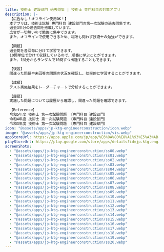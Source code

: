 ```yaml
---
title: 技術士 建設部門 過去問集 | 技術士 専門科目の対策アプリ
description: |-
  【広告なし！オフライン使用OK！】
  本アプリは、技術士試験 専門科目 建設部門の第一次試験の過去問集です。
  過去3年分の過去問を搭載しています。
  広告が一切無いので勉強に集中できます。
  また、オフラインで使用できるため、場所も問わず技術士の勉強ができます。
  
  【問題】
  過去問を各回毎に分けて学習できます。
  10問単位で分けて収録しているので、順番に学ぶことができます。
  また、1回分からランダムで10問ずつ出題することもできます。
  
  【復習】
  間違った問題や未回答の問題の状況を確認し、効率的に学習することができます。
  
  【成績】
  テスト実施結果をレーダーチャートで分析することができます。
  
  【履歴】
  実施した問題については履歴から確認し、間違った問題を確認できます。
  
  【Reference】
  令和5年度 技術士 第一次試験問題 〔専門科目 建設部門〕
  令和4年度 技術士 第一次試験問題 〔専門科目 建設部門〕
  令和3年度 技術士 第一次試験問題 〔専門科目 建設部門〕
icon: "@assets/apps/jp-ktg-engineerconstruction/icon.webp"
image: "@assets/apps/jp-ktg-engineerconstruction/vis.webp"
appStoreUrl: https://apps.apple.com/jp/app/%E6%8A%80%E8%A1%93%E5%A3%AB-%E5%BB%BA%E8%A8%AD%E9%83%A8%E9%96%80-%E9%81%8E%E5%8E%BB%E5%95%8F%E9%9B%86-%E6%8A%80%E8%A1%93%E5%A3%AB-%E5%B0%82%E9%96%80%E7%A7%91%E7%9B%AE%E3%81%AE%E5%AF%BE%E7%AD%96%E3%82%A2%E3%83%97%E3%83%AA/id6740739069
playStoreUrl: https://play.google.com/store/apps/details?id=jp.ktg.engineerconstruction
screenShots:
  - "@assets/apps/jp-ktg-engineerconstruction/ss00.webp"
  - "@assets/apps/jp-ktg-engineerconstruction/ss01.webp"
  - "@assets/apps/jp-ktg-engineerconstruction/ss02.webp"
  - "@assets/apps/jp-ktg-engineerconstruction/ss03.webp"
  - "@assets/apps/jp-ktg-engineerconstruction/ss04.webp"
  - "@assets/apps/jp-ktg-engineerconstruction/ss05.webp"
  - "@assets/apps/jp-ktg-engineerconstruction/ss06.webp"
  - "@assets/apps/jp-ktg-engineerconstruction/ss07.webp"
  - "@assets/apps/jp-ktg-engineerconstruction/ss08.webp"
  - "@assets/apps/jp-ktg-engineerconstruction/ss09.webp"
  - "@assets/apps/jp-ktg-engineerconstruction/ss10.webp"
  - "@assets/apps/jp-ktg-engineerconstruction/ss11.webp"
  - "@assets/apps/jp-ktg-engineerconstruction/ss12.webp"
  - "@assets/apps/jp-ktg-engineerconstruction/ss13.webp"
  - "@assets/apps/jp-ktg-engineerconstruction/ss14.webp"
  - "@assets/apps/jp-ktg-engineerconstruction/ss15.webp"
  - "@assets/apps/jp-ktg-engineerconstruction/ss16.webp"
  - "@assets/apps/jp-ktg-engineerconstruction/ss17.webp"
  - "@assets/apps/jp-ktg-engineerconstruction/ss18.webp"
  - "@assets/apps/jp-ktg-engineerconstruction/ss19.webp"
  - "@assets/apps/jp-ktg-engineerconstruction/ss20.webp"
---
```



